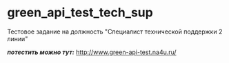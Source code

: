# green_api_test_tech_sup
Тестовое задание на должность "Специалист технической поддержки 2 линии"

***потестить можно тут:***
http://www.green-api-test.na4u.ru/